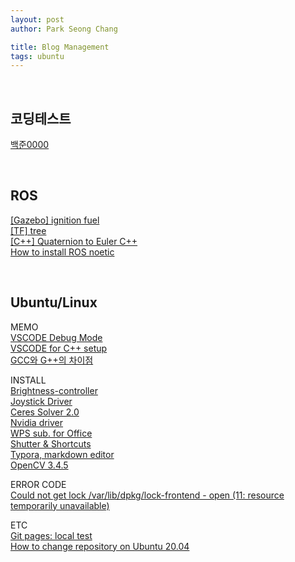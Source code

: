 ```yaml
---
layout: post
author: Park Seong Chang

title: Blog Management
tags: ubuntu
---
```

<br/>

## 코딩테스트
[백준0000](/posts/blog/code_test/2022-01-11-baekjoon_0000.html)

<br/>

## ROS
[[Gazebo] ignition fuel](/posts/blog/ros/2022-01-21-gazebo-ignition.html) <br/>
[[TF] tree](/posts/blog/ros/2022-01-21-ros-tf.html) <br/>
[[C++] Quaternion to Euler C++](/posts/blog/ros/2022-01-18-quat-to-euler.html) <br/>
[How to install ROS noetic](/posts/blog/ros/2022-01-11-install_noetic.html)

<br/>

## Ubuntu/Linux
MEMO <br/>
[VSCODE Debug Mode](/posts/blog/ubuntu/2022-01-22-vscode-debug.html) <br/>
[VSCODE for C++ setup](/posts/blog/ubuntu/2022-01-19-vscode-setup-linux.html) <br/>
[GCC와 G++의 차이점](/posts/blog/ubuntu/2022-01-19-gcc-g++.html)


INSTALL <br/>
[Brightness-controller](/posts/blog/ubuntu/2022-01-22-brightness-controller.html) <br/>
[Joystick Driver](/posts/blog/ubuntu/2022-01-21-joystick-driver.html) <br/>
[Ceres Solver 2.0](/posts/blog/ubuntu/2022-01-18-install-ceres.html) <br/>
[Nvidia driver](/posts/blog/ubuntu/2022-01-17-install-nvidia-driver.html) <br/>
[WPS sub. for Office](/posts/blog/ubuntu/2022-01-13-install-wps.html) <br/>
[Shutter & Shortcuts](/posts/blog/ubuntu/2022-01-12-install-shutter.html) <br/>
[Typora, markdown editor](/posts/blog/ubuntu/2022-01-12-install-typora.html) <br/>
[OpenCV 3.4.5](/posts/blog/ubuntu/2022-01-11-install_opencv_3_4_5.html) <br/>

ERROR CODE <br/>
[Could not get lock /var/lib/dpkg/lock-frontend - open (11: resource temporarily unavailable)](/posts/blog/ubuntu/2022-01-11-error_apt_update.html) <br/>

ETC <br/>
[Git pages: local test](/posts/blog/ubuntu/2022-01-12-git-page-local-test.html) <br/>
[How to change repository on Ubuntu 20.04](/posts/blog/ubuntu/2022-01-11-change_repo.html) <br/>